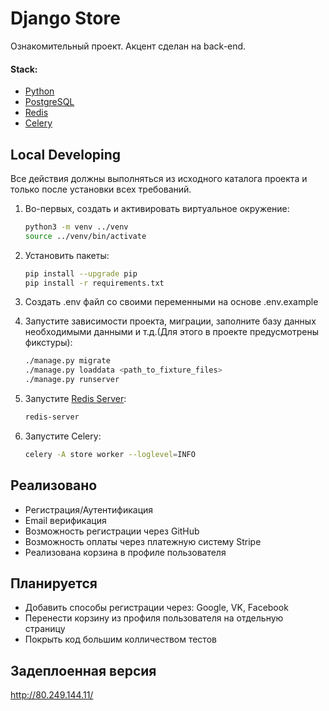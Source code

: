 # Django Store 

Ознакомительный проект. Акцент сделан на back-end.

#### Stack:

- [Python](https://www.python.org/downloads/)
- [PostgreSQL](https://www.postgresql.org/)
- [Redis](https://redis.io/)
- [Celery](https://docs.celeryq.dev/en/stable/index.html)

## Local Developing

Все действия должны выполняться из исходного каталога проекта и только после установки всех требований.

1. Во-первых, создать и активировать виртуальное окружение:
   ```bash
   python3 -m venv ../venv
   source ../venv/bin/activate
   ```
   
2. Установить пакеты:
   ```bash
   pip install --upgrade pip
   pip install -r requirements.txt
   ```
   
3. Создать .env файл со своими переменными на основе .env.example
   
4. Запустите зависимости проекта, миграции, заполните базу данных необходимыми данными и т.д.(Для этого в проекте предусмотрены фикстуры):
   ```bash
   ./manage.py migrate
   ./manage.py loaddata <path_to_fixture_files>
   ./manage.py runserver 
   ```
   
5. Запустите [Redis Server](https://redis.io/docs/getting-started/installation/):
   ```bash
   redis-server
   ```
   
6. Запустите Celery:
   ```bash
   celery -A store worker --loglevel=INFO
   ```
   
## Реализовано
- Регистрация/Аутентификация
- Email верификация
- Возможность регистрации через GitHub
- Возможность оплаты через платежную систему Stripe
- Реализована корзина в профиле пользователя

## Планируется
- Добавить способы регистрации через: Google, VK, Facebook
- Перенести корзину из профиля пользователя на отдельную страницу
- Покрыть код большим колличеством тестов

## Задеплоенная версия 
http://80.249.144.11/

